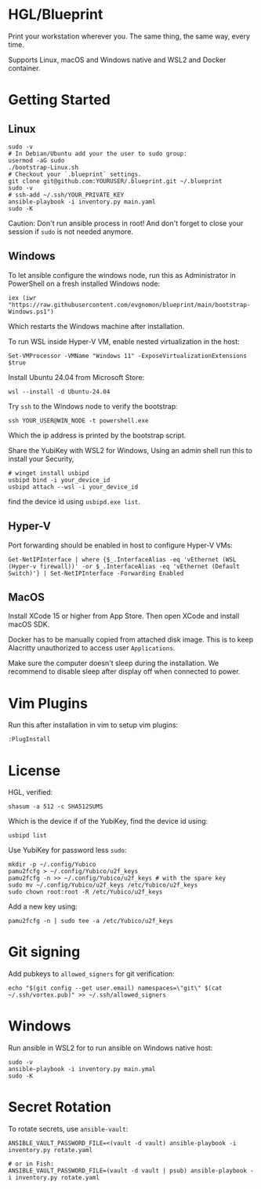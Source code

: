 # HGL/Blueprint

Print your workstation wherever you. The same thing, the same way, every time.

Supports Linux, macOS and Windows native and WSL2 and Docker container.

# Getting Started
## Linux
```
sudo -v
# In Debian/Ubuntu add your the user to sudo group:
usermod -aG sudo
./bootstrap-Linux.sh
# Checkout your `.blueprint` settings.
git clone git@github.com:YOURUSER/.blueprint.git ~/.blueprint
sudo -v
# ssh-add ~/.ssh/YOUR_PRIVATE_KEY
ansible-playbook -i inventory.py main.yaml
sudo -K
```

Caution: Don't run ansible process in root!
And don't forget to close your session if `sudo` is not needed anymore.

## Windows
To let ansible configure the windows node,
run this as Administrator in PowerShell on a fresh installed Windows node:
```
iex (iwr "https://raw.githubusercontent.com/evgnomon/blueprint/main/bootstrap-Windows.ps1")
```
Which restarts the Windows machine after installation.

To run WSL inside Hyper-V VM, enable nested virtualization in the host:
```
Set-VMProcessor -VMName "Windows 11" -ExposeVirtualizationExtensions $true
```
Install Ubuntu 24.04 from Microsoft Store:
```
wsl --install -d Ubuntu-24.04
```


Try `ssh` to the Windows node to verify the bootstrap:
```
ssh YOUR_USER@WIN_NODE -t powershell.exe
```
Which the ip address is printed by the bootstrap script.

Share the YubiKey with WSL2 for Windows,
Using an admin shell run this to install your Security,
```
# winget install usbipd
usbipd bind -i your_device_id
usbipd attach --wsl -i your_device_id
```

find the device id using `usbipd.exe list`.

## Hyper-V
Port forwarding should be enabled in host to configure Hyper-V VMs:
```
Get-NetIPInterface | where {$_.InterfaceAlias -eq 'vEthernet (WSL (Hyper-v firewall))' -or $_.InterfaceAlias -eq 'vEthernet (Default Switch)'} | Set-NetIPInterface -Forwarding Enabled
```


## MacOS
Install XCode 15 or higher from App Store. Then open XCode and install macOS SDK.

Docker has to be manually copied from attached disk image. This is to keep Alacritty unauthorized to access user `Applications`.

Make sure the computer doesn't sleep during the installation. We recommend to disable sleep after display off when connected to power.

# Vim Plugins

Run this after installation in vim to setup vim plugins:

```
:PlugInstall
```

# License
HGL, verified:
```
shasum -a 512 -c SHA512SUMS
```

Which is the device if of the YubiKey, find the device id using:
```
usbipd list
```

Use YubiKey for password less `sudo`:

```
mkdir -p ~/.config/Yubico
pamu2fcfg > ~/.config/Yubico/u2f_keys
pamu2fcfg -n >> ~/.config/Yubico/u2f_keys # with the spare key
sudo mv ~/.config/Yubico/u2f_keys /etc/Yubico/u2f_keys
sudo chown root:root -R /etc/Yubico/u2f_keys
```
Add a new key using:
```
pamu2fcfg -n | sudo tee -a /etc/Yubico/u2f_keys
```

# Git signing

Add pubkeys to `allowed_signers` for git verification:
```
echo "$(git config --get user.email) namespaces=\"git\" $(cat ~/.ssh/vortex.pub)" >> ~/.ssh/allowed_signers
```

# Windows
Run ansible in WSL2 for to run ansible on Windows native host:
```
sudo -v
ansible-playbook -i inventory.py main.ymal
sudo -K
```

# Secret Rotation

To rotate secrets, use `ansible-vault`:

```
ANSIBLE_VAULT_PASSWORD_FILE=<(vault -d vault) ansible-playbook -i inventory.py rotate.yaml

# or in Fish:
ANSIBLE_VAULT_PASSWORD_FILE=(vault -d vault | psub) ansible-playbook -i inventory.py rotate.yaml
```
